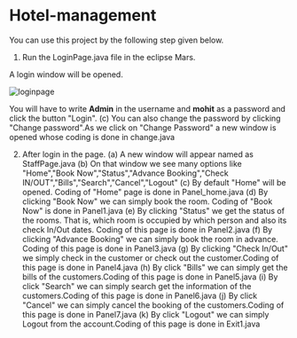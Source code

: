 # Hotel-management

You can use this project by the following step given below.

1. Run the LoginPage.java file in the eclipse Mars.

A login window will be opened. 

![loginpage](https://cloud.githubusercontent.com/assets/21156428/22984459/6d021966-f3cb-11e6-806f-e49688174590.png)

You will have to write **Admin** in the username and **mohit** as a password and click the button "Login".
(c) You can also change the password by clicking "Change password".As we click on "Change Password" a new window is opened whose coding is done in change.java

2. After login in the page.
(a) A new window will appear named as StaffPage.java
(b) On that window we see many options like "Home","Book Now","Status","Advance Booking","Check IN/OUT","Bills","Search","Cancel","Logout"
(c) By default "Home" will be opened. Coding of "Home" page is done in Panel_home.java
(d) By clicking "Book Now" we can simply book the room. Coding of "Book Now" is done in Panel1.java
(e) By clicking "Status" we get the status of the rooms. That is, which room is occupied by which person and also its check In/Out dates. Coding of this page is done in Panel2.java 
(f) By clicking "Advance Booking" we can simply book the room in advance. Coding of this page is done in Panel3.java
(g) By clicking "Check In/Out" we simply check in the customer or check out the customer.Coding of this page is done in Panel4.java 
(h) By click "Bills" we can simply get the bills of the customers.Coding of this page is done in Panel5.java 
(i) By click "Search" we can simply search get the information of the customers.Coding of this page is done in Panel6.java 
(j) By click "Cancel" we can simply cancel the booking of the customers.Coding of this page is done in Panel7.java 
(k) By click "Logout" we can simply Logout from the account.Coding of this page is done in Exit1.java 
